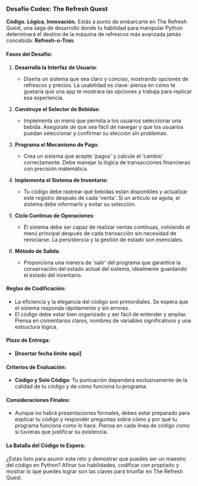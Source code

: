 ### **Desafío Codex: The Refresh Quest**

**Código. Lógica. Innovación.** Estás a punto de embarcarte en The Refresh Quest, una saga de desarrollo donde tu habilidad para manipular Python determinará el destino de la máquina de refrescos más avanzada jamás concebida: **Refresh-o-Tron**.

#### **Fases del Desafío:**

1. **Desarrolla la Interfaz de Usuario**:

   - Diseña un sistema que sea claro y conciso, mostrando opciones de refrescos y precios. La usabilidad es clave: piensa en cómo te gustaría que una app te mostrara las opciones y trabaja para replicar esa experiencia.

2. **Construye el Selector de Bebidas**:

   - Implementa un menú que permita a los usuarios seleccionar una bebida. Asegúrate de que sea fácil de navegar y que los usuarios puedan seleccionar y confirmar su elección sin problemas.

3. **Programa el Mecanismo de Pago**:

   - Crea un sistema que acepte 'pagos' y calcule el 'cambio' correctamente. Debe manejar la lógica de transacciones financieras con precisión matemática.

4. **Implementa el Sistema de Inventario**:

   - Tu código debe rastrear qué bebidas están disponibles y actualizar este registro después de cada 'venta'. Si un artículo se agota, el sistema debe informarlo y evitar su selección.

5. **Ciclo Continuo de Operaciones**:

   - El sistema debe ser capaz de realizar ventas continuas, volviendo al menú principal después de cada transacción sin necesidad de reiniciarse. La persistencia y la gestión de estado son esenciales.

6. **Método de Salida**:
   - Proporciona una manera de 'salir' del programa que garantice la conservación del estado actual del sistema, idealmente guardando el estado del inventario.

#### **Reglas de Codificación**:

- La eficiencia y la elegancia del código son primordiales. Se espera que el sistema responda rápidamente y sin errores.
- El código debe estar bien organizado y ser fácil de entender y ampliar. Piensa en comentarios claros, nombres de variables significativos y una estructura lógica.

#### **Plazo de Entrega**:

- **[Insertar fecha límite aquí]**

#### **Criterios de Evaluación**:

- **Código y Solo Código**: Tu puntuación dependerá exclusivamente de la calidad de tu código y de cómo funciona tu programa.

#### **Consideraciones Finales**:

- Aunque no habrá presentaciones formales, debes estar preparado para explicar tu código y responder preguntas sobre cómo y por qué tu programa funciona como lo hace. Piensa en cada línea de código como si tuvieras que justificar su existencia.

#### **La Batalla del Código te Espera**:

¿Estás listo para asumir este reto y demostrar que puedes ser un maestro del código en Python? Afinar tus habilidades, codificar con propósito y mostrar lo que puedes lograr son las claves para triunfar en The Refresh Quest.